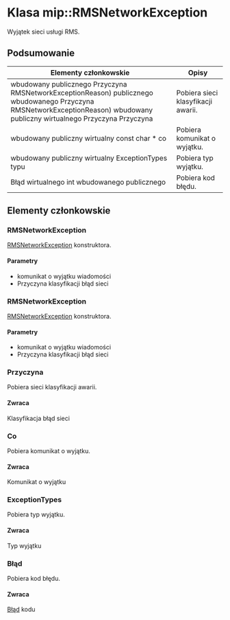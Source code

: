 # <a name="class-miprmsnetworkexception"></a>Klasa mip::RMSNetworkException 
Wyjątek sieci usługi RMS.
## <a name="summary"></a>Podsumowanie
 Elementy członkowskie                        | Opisy                                
--------------------------------|---------------------------------------------
wbudowany publicznego Przyczyna RMSNetworkExceptionReason) publicznego wbudowanego Przyczyna RMSNetworkExceptionReason) wbudowany publiczny wirtualnego Przyczyna Przyczyna | Pobiera sieci klasyfikacji awarii.
wbudowany publiczny wirtualny const char * co | Pobiera komunikat o wyjątku.
wbudowany publiczny wirtualny ExceptionTypes typu | Pobiera typ wyjątku.
Błąd wirtualnego int wbudowanego publicznego | Pobiera kod błędu.
## <a name="members"></a>Elementy członkowskie
### <a name="rmsnetworkexception"></a>RMSNetworkException
[RMSNetworkException](#classmip_1_1_r_m_s_network_exception) konstruktora.
#### <a name="parameters"></a>Parametry
* komunikat o wyjątku wiadomości 
* Przyczyna klasyfikacji błąd sieci
### <a name="rmsnetworkexception"></a>RMSNetworkException
[RMSNetworkException](#classmip_1_1_r_m_s_network_exception) konstruktora.
#### <a name="parameters"></a>Parametry
* komunikat o wyjątku wiadomości 
* Przyczyna klasyfikacji błąd sieci
### <a name="reason"></a>Przyczyna
Pobiera sieci klasyfikacji awarii.
#### <a name="returns"></a>Zwraca
Klasyfikacja błąd sieci
### <a name="what"></a>Co
Pobiera komunikat o wyjątku.
#### <a name="returns"></a>Zwraca
Komunikat o wyjątku
### <a name="exceptiontypes"></a>ExceptionTypes
Pobiera typ wyjątku.
#### <a name="returns"></a>Zwraca
Typ wyjątku
### <a name="error"></a>Błąd
Pobiera kod błędu.
#### <a name="returns"></a>Zwraca
[Błąd](#classmip_1_1_error) kodu